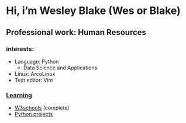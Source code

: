# Hi, i’m Wesley Blake (Wes or Blake)
## Professional work: Human Resources
### interests:
- Language: Python
  - Data Science and Applications
- Linux: ArcoLinux
- Text editor: Vim
### [Learning](https://github.com/Wblake95/Python_Learning)
- [W3schools](https://www.w3schools.com/python/default.asp) (complete)
- [Python projects](https://www.freecodecamp.org/news/python-projects-for-beginners/)

<!---
Wblake95/Wblake95 is a ✨ special ✨ repository because its `README.md` (this file) appears on your GitHub profile.
You can click the Preview link to take a look at your changes.
--->
